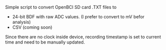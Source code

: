 Simple script to convert OpenBCI SD card .TXT files to 
* 24-bit BDF with raw ADC values. (I prefer to convert to mV befor analysis)
* CSV (coming soon)

Since there are no clock inside device, recording timestamp is set to current time and need to be manually updated.

